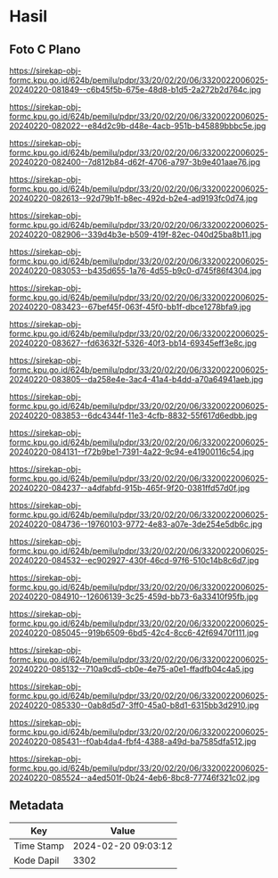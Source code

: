 # Hasil

## Foto C Plano

https://sirekap-obj-formc.kpu.go.id/624b/pemilu/pdpr/33/20/02/20/06/3320022006025-20240220-081849--c6b45f5b-675e-48d8-b1d5-2a272b2d764c.jpg

https://sirekap-obj-formc.kpu.go.id/624b/pemilu/pdpr/33/20/02/20/06/3320022006025-20240220-082022--e84d2c9b-d48e-4acb-951b-b45889bbbc5e.jpg

https://sirekap-obj-formc.kpu.go.id/624b/pemilu/pdpr/33/20/02/20/06/3320022006025-20240220-082400--7d812b84-d62f-4706-a797-3b9e401aae76.jpg

https://sirekap-obj-formc.kpu.go.id/624b/pemilu/pdpr/33/20/02/20/06/3320022006025-20240220-082613--92d79b1f-b8ec-492d-b2e4-ad9193fc0d74.jpg

https://sirekap-obj-formc.kpu.go.id/624b/pemilu/pdpr/33/20/02/20/06/3320022006025-20240220-082906--339d4b3e-b509-419f-82ec-040d25ba8b11.jpg

https://sirekap-obj-formc.kpu.go.id/624b/pemilu/pdpr/33/20/02/20/06/3320022006025-20240220-083053--b435d655-1a76-4d55-b9c0-d745f86f4304.jpg

https://sirekap-obj-formc.kpu.go.id/624b/pemilu/pdpr/33/20/02/20/06/3320022006025-20240220-083423--67bef45f-063f-45f0-bb1f-dbce1278bfa9.jpg

https://sirekap-obj-formc.kpu.go.id/624b/pemilu/pdpr/33/20/02/20/06/3320022006025-20240220-083627--fd63632f-5326-40f3-bb14-69345eff3e8c.jpg

https://sirekap-obj-formc.kpu.go.id/624b/pemilu/pdpr/33/20/02/20/06/3320022006025-20240220-083805--da258e4e-3ac4-41a4-b4dd-a70a64941aeb.jpg

https://sirekap-obj-formc.kpu.go.id/624b/pemilu/pdpr/33/20/02/20/06/3320022006025-20240220-083853--6dc4344f-11e3-4cfb-8832-55f617d6edbb.jpg

https://sirekap-obj-formc.kpu.go.id/624b/pemilu/pdpr/33/20/02/20/06/3320022006025-20240220-084131--f72b9be1-7391-4a22-9c94-e41900116c54.jpg

https://sirekap-obj-formc.kpu.go.id/624b/pemilu/pdpr/33/20/02/20/06/3320022006025-20240220-084237--a4dfabfd-915b-465f-9f20-0381ffd57d0f.jpg

https://sirekap-obj-formc.kpu.go.id/624b/pemilu/pdpr/33/20/02/20/06/3320022006025-20240220-084736--19760103-9772-4e83-a07e-3de254e5db6c.jpg

https://sirekap-obj-formc.kpu.go.id/624b/pemilu/pdpr/33/20/02/20/06/3320022006025-20240220-084532--ec902927-430f-46cd-97f6-510c14b8c6d7.jpg

https://sirekap-obj-formc.kpu.go.id/624b/pemilu/pdpr/33/20/02/20/06/3320022006025-20240220-084910--12606139-3c25-459d-bb73-6a33410f95fb.jpg

https://sirekap-obj-formc.kpu.go.id/624b/pemilu/pdpr/33/20/02/20/06/3320022006025-20240220-085045--919b6509-6bd5-42c4-8cc6-42f69470f111.jpg

https://sirekap-obj-formc.kpu.go.id/624b/pemilu/pdpr/33/20/02/20/06/3320022006025-20240220-085132--710a9cd5-cb0e-4e75-a0e1-ffadfb04c4a5.jpg

https://sirekap-obj-formc.kpu.go.id/624b/pemilu/pdpr/33/20/02/20/06/3320022006025-20240220-085330--0ab8d5d7-3ff0-45a0-b8d1-6315bb3d2910.jpg

https://sirekap-obj-formc.kpu.go.id/624b/pemilu/pdpr/33/20/02/20/06/3320022006025-20240220-085431--f0ab4da4-fbf4-4388-a49d-ba7585dfa512.jpg

https://sirekap-obj-formc.kpu.go.id/624b/pemilu/pdpr/33/20/02/20/06/3320022006025-20240220-085524--a4ed501f-0b24-4eb6-8bc8-77746f321c02.jpg


## Metadata

| Key        | Value               |
| ---------- | ------------------- |
| Time Stamp | 2024-02-20 09:03:12 |
| Kode Dapil | 3302                |




